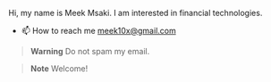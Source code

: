 
Hi, my name is Meek Msaki. I am interested in financial technologies.
- 📫 How to reach me meek10x@gmail.com
> **Warning**
> Do not spam my email.

> **Note**
> Welcome!
